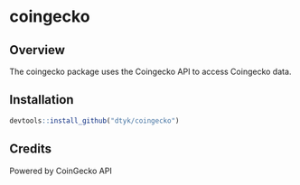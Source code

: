 # coingecko

## Overview
The coingecko package uses the Coingecko API to access Coingecko data.

## Installation
```r
devtools::install_github("dtyk/coingecko")
```

## Credits
Powered by CoinGecko API
